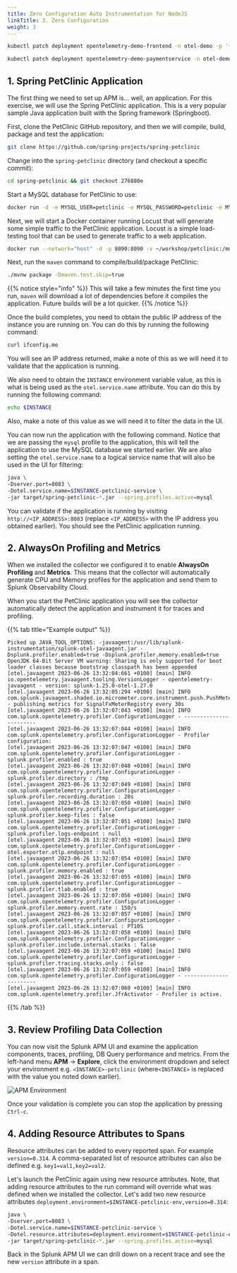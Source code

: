 ```yaml
---
title: Zero Configuration Auto Instrumentation for NodeJS
linkTitle: 3. Zero Configuration
weight: 3
---
```


``` bash
kubectl patch deployment opentelemetry-demo-frontend -n otel-demo -p '{"spec": {"template":{"metadata":{"annotations":{"instrumentation.opentelemetry.io/inject-nodejs":"default/splunk-otel-collector"}}}} }'
```

``` bash
kubectl patch deployment opentelemetry-demo-paymentservice -n otel-demo -p '{"spec": {"template":{"metadata":{"annotations":{"instrumentation.opentelemetry.io/inject-nodejs":"default/splunk-otel-collector"}}}} }'
```

## 1. Spring PetClinic Application

The first thing we need to set up APM is... well, an application. For this exercise, we will use the Spring PetClinic application. This is a very popular sample Java application built with the Spring framework (Springboot).

First, clone the PetClinic GitHub repository, and then we will compile, build, package and test the application:

```bash
git clone https://github.com/spring-projects/spring-petclinic
```

Change into the `spring-petclinic` directory (and checkout a specific commit):

```bash
cd spring-petclinic && git checkout 276880e
```

Start a MySQL database for PetClinic to use:

```bash
docker run -d -e MYSQL_USER=petclinic -e MYSQL_PASSWORD=petclinic -e MYSQL_ROOT_PASSWORD=root -e MYSQL_DATABASE=petclinic -p 3306:3306 docker.io/mysql:5.7.8
```

Next, we will start a Docker container running Locust that will generate some simple traffic to the PetClinic application. Locust is a simple load-testing tool that can be used to generate traffic to a web application.

```bash
docker run --network="host" -d -p 8090:8090 -v ~/workshop/petclinic:/mnt/locust docker.io/locustio/locust -f /mnt/locust/locustfile.py --headless -u 1 -r 1 -H http://127.0.0.1:8083
```

Next, run the `maven` command to compile/build/package PetClinic:

```bash
./mvnw package -Dmaven.test.skip=true
```

{{% notice style="info" %}}
This will take a few minutes the first time you run, `maven` will download a lot of dependencies before it compiles the application. Future builds will be a lot quicker.
{{% /notice %}}

Once the build completes, you need to obtain the public IP address of the instance you are running on. You can do this by running the following command:

```bash
curl ifconfig.me
```

You will see an IP address returned, make a note of this as we will need it to validate that the application is running.

We also need to obtain the `INSTANCE` environment variable value, as this is what is being used as the `otel.service.name` attribute. You can do this by running the following command:

```bash
echo $INSTANCE
```

Also, make a note of this value as we will need it to filter the data in the UI.

You can now run the application with the following command. Notice that we are passing the `mysql` profile to the application, this will tell the application to use the MySQL database we started earlier. We are also setting the `otel.service.name` to a logical service name that will also be used in the UI for filtering:

```bash
java \
-Dserver.port=8083 \
-Dotel.service.name=$INSTANCE-petclinic-service \
-jar target/spring-petclinic-*.jar --spring.profiles.active=mysql
```

You can validate if the application is running by visiting `http://<IP_ADDRESS>:8083` (replace `<IP_ADDRESS>` with the IP address you obtained earlier). You should see the PetClinic application running.

## 2. AlwaysOn Profiling and Metrics

When we installed the collector we configured it to enable **AlwaysOn Profiling** and **Metrics**. This means that the collector will automatically generate CPU and Memory profiles for the application and send them to Splunk Observability Cloud.

When you start the PetClinic application you will see the collector automatically detect the application and instrument it for traces and profiling.

{{% tab title="Example output" %}}

``` text {wrap="false"}
Picked up JAVA_TOOL_OPTIONS: -javaagent:/usr/lib/splunk-instrumentation/splunk-otel-javaagent.jar -Dsplunk.profiler.enabled=true -Dsplunk.profiler.memory.enabled=true
OpenJDK 64-Bit Server VM warning: Sharing is only supported for boot loader classes because bootstrap classpath has been appended
[otel.javaagent 2023-06-26 13:32:04:661 +0100] [main] INFO io.opentelemetry.javaagent.tooling.VersionLogger - opentelemetry-javaagent - version: splunk-1.25.0-otel-1.27.0
[otel.javaagent 2023-06-26 13:32:05:294 +0100] [main] INFO com.splunk.javaagent.shaded.io.micrometer.core.instrument.push.PushMeterRegistry - publishing metrics for SignalFxMeterRegistry every 30s
[otel.javaagent 2023-06-26 13:32:07:043 +0100] [main] INFO com.splunk.opentelemetry.profiler.ConfigurationLogger - -----------------------
[otel.javaagent 2023-06-26 13:32:07:044 +0100] [main] INFO com.splunk.opentelemetry.profiler.ConfigurationLogger - Profiler configuration:
[otel.javaagent 2023-06-26 13:32:07:047 +0100] [main] INFO com.splunk.opentelemetry.profiler.ConfigurationLogger -                  splunk.profiler.enabled : true
[otel.javaagent 2023-06-26 13:32:07:048 +0100] [main] INFO com.splunk.opentelemetry.profiler.ConfigurationLogger -                splunk.profiler.directory : /tmp
[otel.javaagent 2023-06-26 13:32:07:049 +0100] [main] INFO com.splunk.opentelemetry.profiler.ConfigurationLogger -       splunk.profiler.recording.duration : 20s
[otel.javaagent 2023-06-26 13:32:07:050 +0100] [main] INFO com.splunk.opentelemetry.profiler.ConfigurationLogger -               splunk.profiler.keep-files : false
[otel.javaagent 2023-06-26 13:32:07:051 +0100] [main] INFO com.splunk.opentelemetry.profiler.ConfigurationLogger -            splunk.profiler.logs-endpoint : null
[otel.javaagent 2023-06-26 13:32:07:053 +0100] [main] INFO com.splunk.opentelemetry.profiler.ConfigurationLogger -              otel.exporter.otlp.endpoint : null
[otel.javaagent 2023-06-26 13:32:07:054 +0100] [main] INFO com.splunk.opentelemetry.profiler.ConfigurationLogger -           splunk.profiler.memory.enabled : true
[otel.javaagent 2023-06-26 13:32:07:055 +0100] [main] INFO com.splunk.opentelemetry.profiler.ConfigurationLogger -             splunk.profiler.tlab.enabled : true
[otel.javaagent 2023-06-26 13:32:07:056 +0100] [main] INFO com.splunk.opentelemetry.profiler.ConfigurationLogger -        splunk.profiler.memory.event.rate : 150/s
[otel.javaagent 2023-06-26 13:32:07:057 +0100] [main] INFO com.splunk.opentelemetry.profiler.ConfigurationLogger -      splunk.profiler.call.stack.interval : PT10S
[otel.javaagent 2023-06-26 13:32:07:058 +0100] [main] INFO com.splunk.opentelemetry.profiler.ConfigurationLogger -  splunk.profiler.include.internal.stacks : false
[otel.javaagent 2023-06-26 13:32:07:059 +0100] [main] INFO com.splunk.opentelemetry.profiler.ConfigurationLogger -      splunk.profiler.tracing.stacks.only : false
[otel.javaagent 2023-06-26 13:32:07:059 +0100] [main] INFO com.splunk.opentelemetry.profiler.ConfigurationLogger - -----------------------
[otel.javaagent 2023-06-26 13:32:07:060 +0100] [main] INFO com.splunk.opentelemetry.profiler.JfrActivator - Profiler is active.
```

{{% /tab %}}

## 3. Review Profiling Data Collection

You can now visit the Splunk APM UI and examine the application components, traces, profiling, DB Query performance and metrics. From the left-hand menu **APM** → **Explore**, click the environment dropdown and select your environment e.g. `<INSTANCE>-petclinic` (where`<INSTANCE>` is replaced with the value you noted down earlier).

![APM Environment](../images/apm-environment.png)

Once your validation is complete you can stop the application by pressing `Ctrl-c`.

## 4. Adding Resource Attributes to Spans

Resource attributes can be added to every reported span. For example `version=0.314`. A comma-separated list of resource attributes can also be defined e.g. `key1=val1,key2=val2`.

Let's launch the PetClinic again using new resource attributes. Note, that adding resource attributes to the run command will override what was defined when we installed the collector. Let's add two new resource attributes `deployment.environment=$INSTANCE-petclinic-env,version=0.314`:

```bash
java \
-Dserver.port=8083 \
-Dotel.service.name=$INSTANCE-petclinic-service \
-Dotel.resource.attributes=deployment.environment=$INSTANCE-petclinic-env,version=0.314 \
-jar target/spring-petclinic-*.jar --spring.profiles.active=mysql
```

Back in the Splunk APM UI we can drill down on a recent trace and see the new `version` attribute in a span.
